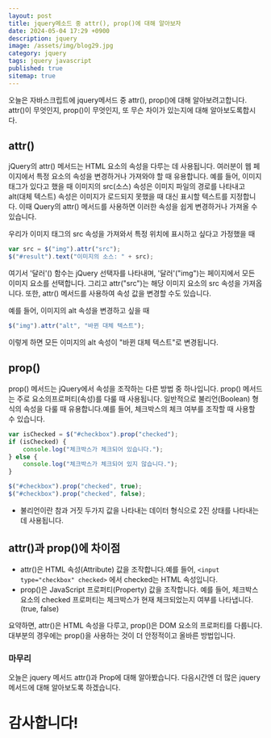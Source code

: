 ```yaml
---
layout: post
title: jquery메소드 중 attr(), prop()에 대해 알아보자
date: 2024-05-04 17:29 +0900
description: jquery
image: /assets/img/blog29.jpg
category: jquery 
tags: jquery javascript
published: true
sitemap: true
---
```


오늘은 자바스크립트에 jquery메서드 중 attr(), prop()에 대해 알아보려고합니다.   
attr()이 무엇인지, prop()이 무엇인지, 또 무슨 차이가 있는지에 대해 알아보도록합시다.

## attr()
jQuery의 attr() 메서드는 HTML 요소의 속성을 다루는 데 사용됩니다. 여러분이 웹 페이지에서 특정 요소의 속성을 변경하거나 가져와야 할 때 유용합니다.
예를 들어, 이미지 태그가 있다고 했을 때 이미지의 src(소스) 속성은 이미지 파일의 경로를 나타내고 alt(대체 텍스트) 속성은 이미지가 로드되지 못했을 때 대신 표시할 텍스트를 지정합니다. 이때 Query의 attr() 메서드를 사용하면 이러한 속성을 쉽게 변경하거나 가져올 수 있습니다.

우리가 이미지 태그의 src 속성을 가져와서 특정 위치에 표시하고 싶다고 가정했을 때
````javascript
var src = $("img").attr("src");
$("#result").text("이미지의 소스: " + src);
````

여기서 '달러'() 함수는 jQuery 선택자를 나타내며, '달러'("img")는 페이지에서 모든 이미지 요소를 선택합니다. 그리고 attr("src")는 해당 이미지 요소의 src 속성을 가져옵니다. 또한, attr() 메서드를 사용하여 속성 값을 변경할 수도 있습니다.

예를 들어, 이미지의 alt 속성을 변경하고 싶을 때
````javascript
$("img").attr("alt", "바뀐 대체 텍스트");
````
이렇게 하면 모든 이미지의 alt 속성이 "바뀐 대체 텍스트"로 변경됩니다.


## prop()
prop() 메서드는 jQuery에서 속성을 조작하는 다른 방법 중 하나입니다. prop() 메서드는 주로 요소의프로퍼티(속성)를 다룰 때 사용됩니다. 일반적으로 불리언(Boolean) 형식의 속성을 다룰 때 유용합니다.예를 들어, 체크박스의 체크 여부를 조작할 때 사용할 수 있습니다.
````javascript
var isChecked = $("#checkbox").prop("checked");
if (isChecked) {
    console.log("체크박스가 체크되어 있습니다.");
} else {
    console.log("체크박스가 체크되어 있지 않습니다.");
}

$("#checkbox").prop("checked", true);
$("#checkbox").prop("checked", false);
````
* 불리언이란 참과 거짓 두가지 값을 나타내는 데이터 형식으로 2진 상태를 나타내는데 사용됩니다.

## attr()과 prop()에 차이점

- attr()은 HTML 속성(Attribute) 값을 조작합니다.예를 들어, ````<input type="checkbox" checked>```` 에서 checked는 HTML 속성입니다.
- prop()은 JavaScript 프로퍼티(Property) 값을 조작합니다. 예를 들어, 체크박스 요소의 checked 프로퍼티는 체크박스가 현재 체크되었는지 여부를 나타냅니다.(true, false)

요약하면, attr()은 HTML 속성을 다루고, prop()은 DOM 요소의 프로퍼티를 다룹니다. 대부분의 경우에는 prop()을 사용하는 것이 더 안정적이고 올바른 방법입니다.

### 마무리
오늘은 jquery 메서드 attr()과 Prop에 대해 알아봤습니다. 다음시간엔 더 많은 jquery 메서드에 대해 알아보도록 하겠습니다.
# 감사합니다!
